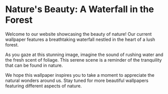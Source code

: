 <!--
Write me markdown content of website with wallpaper:

"A waterfall in the forest"

The header of the page should not be copy of the text but rather a real content of the website which is using this wallpaper.
-->

<!--font:"Open Sans"-->

# Nature's Beauty: A Waterfall in the Forest

Welcome to our website showcasing the beauty of nature! Our current wallpaper features a breathtaking waterfall nestled in the heart of a lush forest. 

As you gaze at this stunning image, imagine the sound of rushing water and the fresh scent of foliage. This serene scene is a reminder of the tranquility that can be found in nature.

We hope this wallpaper inspires you to take a moment to appreciate the natural wonders around us. Stay tuned for more beautiful wallpapers featuring different aspects of nature.
